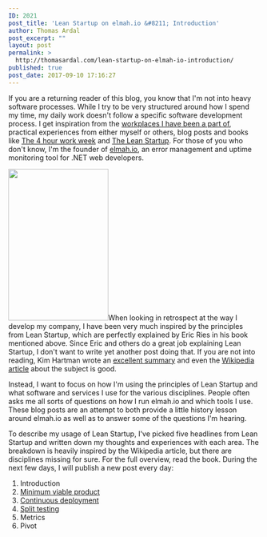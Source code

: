 ```yaml
---
ID: 2021
post_title: 'Lean Startup on elmah.io &#8211; Introduction'
author: Thomas Ardal
post_excerpt: ""
layout: post
permalink: >
  http://thomasardal.com/lean-startup-on-elmah-io-introduction/
published: true
post_date: 2017-09-10 17:16:27
---
```

If you are a returning reader of this blog, you know that I'm not into heavy software processes. While I try to be very structured around how I spend my time, my daily work doesn't follow a specific software development process. I get inspiration from the <a href="https://www.linkedin.com/in/thomasardal/" target="_blank">workplaces I have been a part of</a>, practical experiences from either myself or others, blog posts and books like <a href="https://fourhourworkweek.com/" target="_blank">The 4 hour work week</a> and <a href="http://theleanstartup.com/book" target="_blank">The Lean Startup</a>. For those of you who don't know, I'm the founder of <a href="https://elmah.io/">elmah.io</a>, an error management and uptime monitoring tool for .NET web developers.

<img src="http://thomasardal.com/wp-content/uploads/2017/09/Lean_Startup1.png" alt="" width="200" height="303" class="alignleft size-full wp-image-2024" />When looking in retrospect at the way I develop my company, I have been very much inspired by the principles from Lean Startup, which are perfectly explained by Eric Ries in his book mentioned above. Since Eric and others do a great job explaining Lean Startup, I don't want to write yet another post doing that. If you are not into reading, Kim Hartman wrote an <a href="http://www.kimhartman.se/wp-content/uploads/2013/10/the-lean-startup-summary.pdf" target="_blank">excellent summary</a> and even the <a href="https://en.wikipedia.org/wiki/Lean_startup" target="_blank">Wikipedia article</a> about the subject is good.

Instead, I want to focus on how I'm using the principles of Lean Startup and what software and services I use for the various disciplines. People often asks me all sorts of questions on how I run elmah.io and which tools I use. These blog posts are an attempt to both provide a little history lesson around elmah.io as well as to answer some of the questions I'm hearing.

To describe my usage of Lean Startup, I've picked five headlines from Lean Startup and written down my thoughts and experiences with each area. The breakdown is heavily inspired by the Wikipedia article, but there are disciplines missing for sure. For the full overview, read the book. During the next few days, I will publish a new post every day:

<ol>
<li>Introduction</li>
<li><a href="http://thomasardal.com/lean-startup-on-elmah-io-minimum-viable-product/">Minimum viable product</a></li>
<li><a href="http://thomasardal.com/lean-startup-on-elmah-io-continuous-deployment/">Continuous deployment</a></li>
<li><a href="http://thomasardal.com/lean-startup-on-elmah-io-split-testing/">Split testing</a></li>
<li>Metrics</li>
<li>Pivot</li>
</ol>